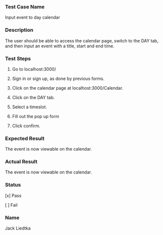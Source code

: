 ###  Test Case Name

Input event to day calendar

### Description

The user should be able to access the calendar page, switch to the DAY tab, and then input an event with a title, start and end time.

### Test Steps

1. Go to localhost:3000/

2. Sign in or sign up, as done by previous forms.

3. Click on the calendar page at localhost:3000/Calendar.

4. Click on the DAY tab.
5. Select a timeslot.
6. Fill out the pop up form
7. Click confirm.

### Expected Result

The event is now viewable on the calendar.

### Actual Result

The event is now viewable on the calendar.

### Status

[x] Pass

[  ] Fail 

### Name
Jack Liedtka
